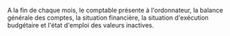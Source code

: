 A la fin de chaque mois, le comptable présente à l'ordonnateur, la balance générale des comptes, la situation financière, la situation d'exécution budgétaire et l'état d'emploi des valeurs inactives.